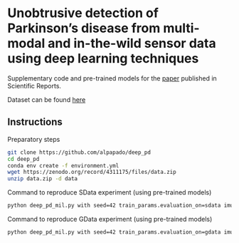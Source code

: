 # Unobtrusive detection of Parkinson’s disease from multi-modal and in-the-wild sensor data using deep learning techniques
Supplementary code and pre-trained models for the [paper](https://www.nature.com/articles/s41598-020-78418-8) published in Scientific Reports.

Dataset can be found [here](https://zenodo.org/record/4311175)

## Instructions
Preparatory steps
```bash
git clone https://github.com/alpapado/deep_pd
cd deep_pd
conda env create -f environment.yml
wget https://zenodo.org/record/4311175/files/data.zip
unzip data.zip -d data
```
Command to reproduce SData experiment (using pre-trained models)
```bash
python deep_pd_mil.py with seed=42 train_params.evaluation_on=sdata imu_params.checkpoint=True typing_params.checkpoint=True
```

Command to reproduce GData experiment (using pre-trained models)
```bash
python deep_pd_mil.py with seed=42 train_params.evaluation_on=gdata imu_params.checkpoint=True typing_params.checkpoint=True
```
